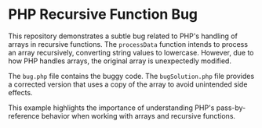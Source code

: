 # PHP Recursive Function Bug

This repository demonstrates a subtle bug related to PHP's handling of arrays in recursive functions. The `processData` function intends to process an array recursively, converting string values to lowercase. However, due to how PHP handles arrays, the original array is unexpectedly modified.

The `bug.php` file contains the buggy code. The `bugSolution.php` file provides a corrected version that uses a copy of the array to avoid unintended side effects.

This example highlights the importance of understanding PHP's pass-by-reference behavior when working with arrays and recursive functions.